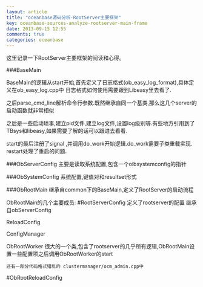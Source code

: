 ```yaml
---
layout: article
title: "oceanbase源码分析-RootServer主要框架"
key: oceanbase-sources-analyze-rootserver-main-frame
date: 2013-09-15 12:55
comments: true
categories: oceanbase
---
```


这里记录一下RootServer主要框架的阅读和心得。

<!-- more -->

###BaseMain

BaseMain的逻辑从start开始,首先定义了日志格式(ob_easy_log_format),具体定义在ob_easy_log.cpp中
日志格式如何使用需要跟到Libeasy里去看了.

之后parse_cmd_line解析命令行参数.既然继承自同一个基类,那么这几个server的启动函数就非常相似

之后是一些启动琐事,建立pid文件,建立log文件,设置log级别等.有些地方引用到了TBsys和libeasy,如果需要了解的话可以跟进去看看.

start的最后注册了signal ,并调用do_work开始逻辑.do_work需要子类重载实现.
restart处理了重启的问题.

###ObServerConfig
	主要是读取系统配置,包含一个oibsystemconfig的指针

###ObSystemConfig
	系统配置,键值对和resultset形式


###ObRootMain
继承自common下的BaseMain,定义了RootServer的启动流程

ObRootMain的几个主要成员:
#RootServerConfig
	定义了rootserver的配置
		继承自obServerConfig

ReloadConfig

ConfigManager

ObRootWorker
	很大的一个类,包含了rootserver的几乎所有逻辑,ObRootMain设置一些配置项之后调用ObRootWorker的start



	还有一部分代码格式错乱的 clustermanager/ocm_admin.cpp中



#ObRootReloadConfig




